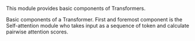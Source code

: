 This module provides basic components of Transformers.


Basic components of a Transformer.
First and foremost component is the Self-attention module who takes input as a sequence of token and calculate pairwise attention scores.
